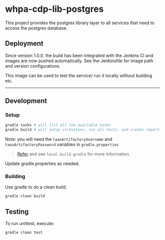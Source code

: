 # whpa-cdp-lib-postgres

This project provides the postgres library layer to all services that need to access the postgres database.

## Deployment

Since version 1.0.0, the build has been integrated with the Jenkins CI and images are now pushed automatically. See the Jenkinsfile for image path and version configurations.

This image can be used to test the service/ run it locally without building etc.

---

## Development

### Setup

```bash
gradle tasks # will list all the available tasks
gradle build # will setup virtualenv, run all tests, and create reports and distribution
```

Note: you will need the `taasArtifactoryUsername` and `taasArtifactoryPassword` variables in `gradle.properties`

> [Refer](https://pages.github.ibm.com/WH-Imaging/DevOps-CDP/docs/Dev_setup/Python.html) and see `local.build.gradle` for more information.

Update gradle.properties as needed.

### Building

Use gradle to do a clean build.

```bash
gradle clean build
```

## Testing

To run unittest, execute:

```bash
gradle clean test
```